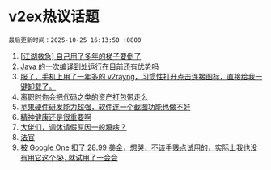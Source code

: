 # v2ex热议话题

`最后更新时间：2025-10-25 16:13:50 +0800`

1. [[江湖救急] 自己用了多年的梯子要倒了](https://www.v2ex.com/t/1168274)
1. [Java 的一次编译到处运行在目前还有优势吗](https://www.v2ex.com/t/1168179)
1. [服了，手机上用了一年多的 v2rayng，习惯性打开点击连接图标，直接给我一键卸载了。](https://www.v2ex.com/t/1168238)
1. [离职时你会把代码之类的资产打包带走么](https://www.v2ex.com/t/1168247)
1. [苹果硬件研发能力超强，软件连一个截图功能也做不好](https://www.v2ex.com/t/1168283)
1. [精神健康还是很重要啊](https://www.v2ex.com/t/1168279)
1. [大佬们，调休请假原因一般填啥？](https://www.v2ex.com/t/1168194)
1. [法官](https://www.v2ex.com/t/1168216)
1. [被 Google One 扣了 28.99 美金，想哭，不该手贱点试用的，实际上我也没有用它这个😭, 就试用了一会会](https://www.v2ex.com/t/1168208)

